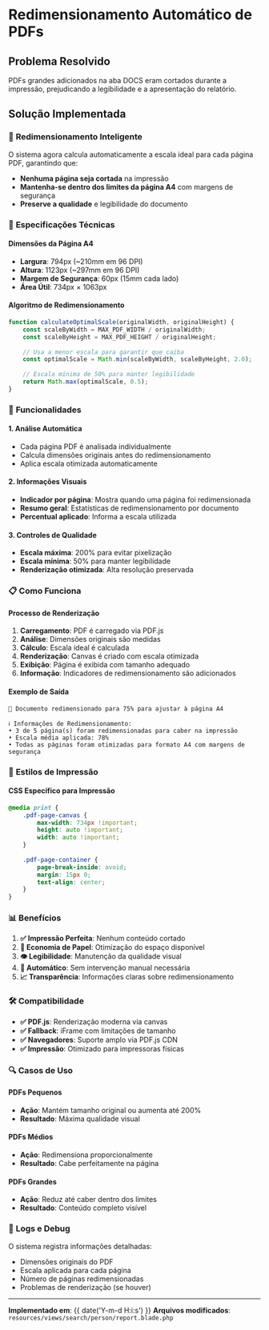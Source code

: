 # Redimensionamento Automático de PDFs

## Problema Resolvido
PDFs grandes adicionados na aba DOCS eram cortados durante a impressão, prejudicando a legibilidade e a apresentação do relatório.

## Solução Implementada

### 🎯 **Redimensionamento Inteligente**
O sistema agora calcula automaticamente a escala ideal para cada página PDF, garantindo que:
- **Nenhuma página seja cortada** na impressão
- **Mantenha-se dentro dos limites da página A4** com margens de segurança
- **Preserve a qualidade** e legibilidade do documento

### 📏 **Especificações Técnicas**

#### Dimensões da Página A4
- **Largura**: 794px (~210mm em 96 DPI)
- **Altura**: 1123px (~297mm em 96 DPI)
- **Margem de Segurança**: 60px (15mm cada lado)
- **Área Útil**: 734px × 1063px

#### Algoritmo de Redimensionamento
```javascript
function calculateOptimalScale(originalWidth, originalHeight) {
    const scaleByWidth = MAX_PDF_WIDTH / originalWidth;
    const scaleByHeight = MAX_PDF_HEIGHT / originalHeight;
    
    // Usa a menor escala para garantir que caiba
    const optimalScale = Math.min(scaleByWidth, scaleByHeight, 2.0);
    
    // Escala mínima de 50% para manter legibilidade
    return Math.max(optimalScale, 0.5);
}
```

### 🔧 **Funcionalidades**

#### 1. **Análise Automática**
- Cada página PDF é analisada individualmente
- Calcula dimensões originais antes do redimensionamento
- Aplica escala otimizada automaticamente

#### 2. **Informações Visuais**
- **Indicador por página**: Mostra quando uma página foi redimensionada
- **Resumo geral**: Estatísticas de redimensionamento por documento
- **Percentual aplicado**: Informa a escala utilizada

#### 3. **Controles de Qualidade**
- **Escala máxima**: 200% para evitar pixelização
- **Escala mínima**: 50% para manter legibilidade
- **Renderização otimizada**: Alta resolução preservada

### 📋 **Como Funciona**

#### Processo de Renderização
1. **Carregamento**: PDF é carregado via PDF.js
2. **Análise**: Dimensões originais são medidas
3. **Cálculo**: Escala ideal é calculada
4. **Renderização**: Canvas é criado com escala otimizada
5. **Exibição**: Página é exibida com tamanho adequado
6. **Informação**: Indicadores de redimensionamento são adicionados

#### Exemplo de Saída
```
📏 Documento redimensionado para 75% para ajustar à página A4

ℹ️ Informações de Redimensionamento:
• 3 de 5 página(s) foram redimensionadas para caber na impressão
• Escala média aplicada: 78%
• Todas as páginas foram otimizadas para formato A4 com margens de segurança
```

### 🎨 **Estilos de Impressão**

#### CSS Específico para Impressão
```css
@media print {
    .pdf-page-canvas {
        max-width: 734px !important;
        height: auto !important;
        width: auto !important;
    }
    
    .pdf-page-container {
        page-break-inside: avoid;
        margin: 15px 0;
        text-align: center;
    }
}
```

### 📊 **Benefícios**

1. **✅ Impressão Perfeita**: Nenhum conteúdo cortado
2. **📄 Economia de Papel**: Otimização do espaço disponível
3. **👁️ Legibilidade**: Manutenção da qualidade visual
4. **🔄 Automático**: Sem intervenção manual necessária
5. **📈 Transparência**: Informações claras sobre redimensionamento

### 🛠️ **Compatibilidade**

- **✅ PDF.js**: Renderização moderna via canvas
- **✅ Fallback**: iFrame com limitações de tamanho
- **✅ Navegadores**: Suporte amplo via PDF.js CDN
- **✅ Impressão**: Otimizado para impressoras físicas

### 🔍 **Casos de Uso**

#### PDFs Pequenos
- **Ação**: Mantém tamanho original ou aumenta até 200%
- **Resultado**: Máxima qualidade visual

#### PDFs Médios
- **Ação**: Redimensiona proporcionalmente
- **Resultado**: Cabe perfeitamente na página

#### PDFs Grandes
- **Ação**: Reduz até caber dentro dos limites
- **Resultado**: Conteúdo completo visível

### 📝 **Logs e Debug**

O sistema registra informações detalhadas:
- Dimensões originais do PDF
- Escala aplicada para cada página
- Número de páginas redimensionadas
- Problemas de renderização (se houver)

---

**Implementado em**: {{ date('Y-m-d H:i:s') }}
**Arquivos modificados**: `resources/views/search/person/report.blade.php` 